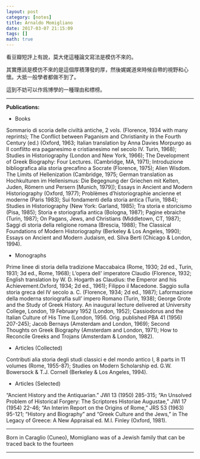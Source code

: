 ```yaml
---
layout: post
category: [notes]
title: Arnaldo Momigliano
date: 2017-03-07 21:15:09
tags: []
math: true
---
```


看豆瓣短評上有說，莫大佬這種論文寫法是模仿不來的。

其實應該是模仿不來的是這個厚積薄發的厚，然後娓娓道來時候自帶的視野和心懷。大抵一般學者都做不到了。

這到不妨可以作爲博學的一種理由和標榜。

------

**Publications:**

- Books

Sommario di scoria delle civiltà antiche, 2 vols. (Florence, 1934 with many reprints); The Conflict between Paganism and Christianity in the Fourth Century (ed.) (Oxford, 1963; Italian translation by Anna Davies Morpurgo as II conflitto era paganesimo e cristianesimo nel secolo IV. Turin, 1968); Studies in Historiography (London and New York, 1966); The Development of Greek Biography: Four Lectures. (Cambridge, MA, 1971); Introduzione bibliografica alia storia grecafino a Socrate (Florence, 1975); Alien Wisdom. The Limits of Hellenization (Cambridge, 1975; German translation as Hochkulturen im Hellenismus: Die Begegnung der Griechen mit Kelten, Juden, Römern und Persern [Munich, 1979]); Essays in Ancient and Modern Historiography (Oxford, 1977); Problèmes d’historiographie ancienne et moderne (Paris 1983); Sui fondamenti della storia antica (Turin, 1984); Studies in Historiography (New York: Garland, 1985); Tra storia e storicismo (Pisa, 1985); Storia e storiografia antica (Bologna, 1987); Pagine ebraiche (Turin, 1987); On Pagans, Jews, and Christians (Middletown, CT, 1987); Saggi di storia della religione romana (Brescia, 1988); The Classical Foundations of Modern Historiography (Berkeley & Los Angeles, 1990); Essays on Ancient and Modern Judaism, ed. Silva Berti (Chicago & London, 1994).

- Monographs

Prime linee di storia della tradizione Maccabaica (Rome, 1930; 2d ed., Turin, 1931; 3d ed., Rome, 1968); L’opera dell' imperatore Claudio (Florence, 1932; English translation by W. D. Hogarth as Claudius: the Emperor and his Achievement.Oxford, 1934; 2d ed., 1961); Filippo il Macedone. Saggio sulla storia greca del IV secolo a. C. (Florence, 1934; 2d ed., 1987); Laformazione della moderna storiografia sull’ impero Romano (Turin, 1938); George Grote and the Study of Greek History. An inaugural lecture delivered at University College, London, 19 February 1952 (London, 1952); Cassiodorus and the Italian Culture of His Time (London, 1956. Orig. published PBA 41 (1956) 207-245); Jacob Bernays (Amsterdam and London, 1969); Second Thoughts on Greek Biography (Amsterdam and London, 1971); How to Reconcile Greeks and Trojans (Amsterdam & London, 1982).

- Articles (Collected)

Contributi alia storia degli studi classici e del mondo antico I, 8 parts in 11 volumes (Rome, 1955-87); Studies on Modern Scholarship ed. G.W. Bowersock & T.J. Cornell (Berkeley & Los Angeles, 1994).

- Articles (Selected)

“Ancient History and the Antiquarian.” JWI 13 (1950) 285-315; “An Unsolved Problem of Historical Forgery: The Scriptores Historiae Augustae," JWl 17 (1954) 22-46; “An Interim Report on the Origins of Rome,” JRS 53 (1963) 95-121; “History and Biography” and “Greek Culture and the Jews,” in The Legacy of Greece: A New Appraisal ed. M.I. Finley (Oxford, 1981).

------

Born in Caraglio (Cuneo), Momigliano was of a Jewish family that can be traced back to the fourteen


--------




